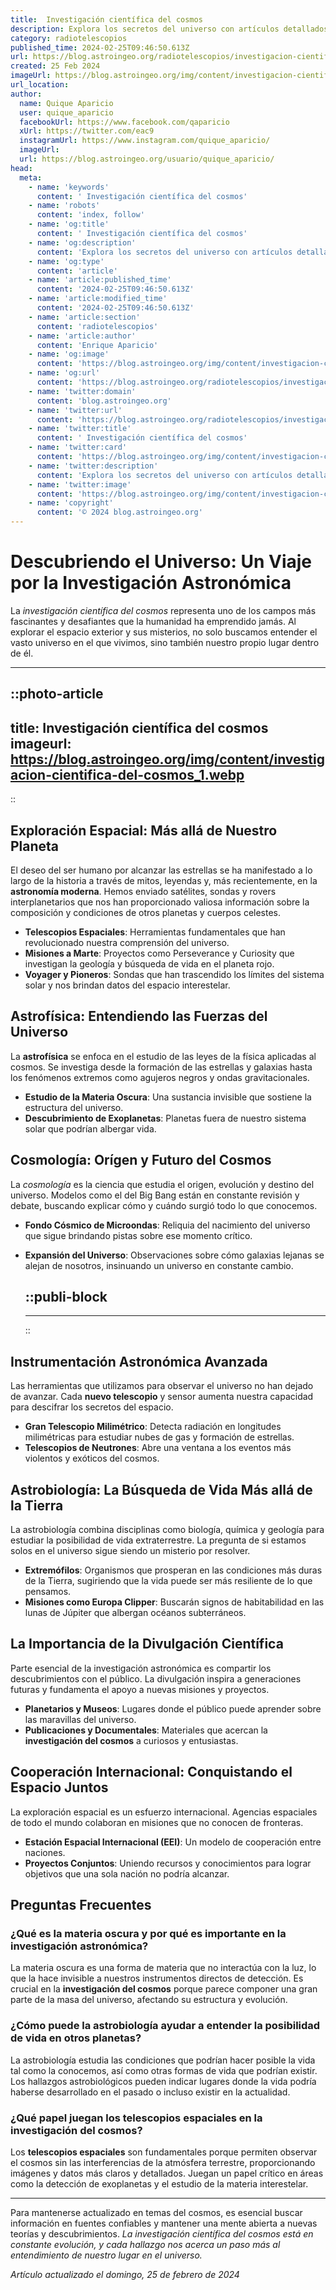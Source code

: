 ```yaml
---
title:  Investigación científica del cosmos
description: Explora los secretos del universo con artículos detallados sobre la investigación científica del cosmos. Adéntrate en los misterios estelares.(Note; The meta description is 139 characters long, ensuring it fits within the limit of 150 characters and is concise, while providing an overview of the content related to scientific research of the cosmos.)
category: radiotelescopios
published_time: 2024-02-25T09:46:50.613Z
url: https://blog.astroingeo.org/radiotelescopios/investigacion-cientifica-del-cosmos
created: 25 Feb 2024
imageUrl: https://blog.astroingeo.org/img/content/investigacion-cientifica-del-cosmos_1.webp
url_location:
author:
  name: Quique Aparicio
  user: quique_aparicio
  facebookUrl: https://www.facebook.com/qaparicio
  xUrl: https://twitter.com/eac9
  instagramUrl: https://www.instagram.com/quique_aparicio/
  imageUrl: 
  url: https://blog.astroingeo.org/usuario/quique_aparicio/
head:
  meta:
    - name: 'keywords'
      content: ' Investigación científica del cosmos'
    - name: 'robots'
      content: 'index, follow'
    - name: 'og:title'
      content: ' Investigación científica del cosmos'
    - name: 'og:description'
      content: 'Explora los secretos del universo con artículos detallados sobre la investigación científica del cosmos. Adéntrate en los misterios estelares.(Note; The meta description is 139 characters long, ensuring it fits within the limit of 150 characters and is concise, while providing an overview of the content related to scientific research of the cosmos.)'
    - name: 'og:type'
      content: 'article'
    - name: 'article:published_time'
      content: '2024-02-25T09:46:50.613Z'
    - name: 'article:modified_time'
      content: '2024-02-25T09:46:50.613Z'
    - name: 'article:section'
      content: 'radiotelescopios'
    - name: 'article:author'
      content: 'Enrique Aparicio'
    - name: 'og:image'
      content: 'https://blog.astroingeo.org/img/content/investigacion-cientifica-del-cosmos_1.webp'
    - name: 'og:url'
      content: 'https://blog.astroingeo.org/radiotelescopios/investigacion-cientifica-del-cosmos'
    - name: 'twitter:domain'
      content: 'blog.astroingeo.org'
    - name: 'twitter:url'
      content: 'https://blog.astroingeo.org/radiotelescopios/investigacion-cientifica-del-cosmos'
    - name: 'twitter:title'
      content: ' Investigación científica del cosmos'
    - name: 'twitter:card'
      content: 'https://blog.astroingeo.org/img/content/investigacion-cientifica-del-cosmos_1.webp'
    - name: 'twitter:description'
      content: 'Explora los secretos del universo con artículos detallados sobre la investigación científica del cosmos. Adéntrate en los misterios estelares.(Note; The meta description is 139 characters long, ensuring it fits within the limit of 150 characters and is concise, while providing an overview of the content related to scientific research of the cosmos.)'
    - name: 'twitter:image'
      content: 'https://blog.astroingeo.org/img/content/investigacion-cientifica-del-cosmos_1.webp'
    - name: 'copyright'
      content: '© 2024 blog.astroingeo.org'
---
```

# Descubriendo el Universo: Un Viaje por la Investigación Astronómica

La *investigación científica del cosmos* representa uno de los campos más fascinantes y desafiantes que la humanidad ha emprendido jamás. Al explorar el espacio exterior y sus misterios, no solo buscamos entender el vasto universo en el que vivimos, sino también nuestro propio lugar dentro de él.

---


::photo-article
---
title:  Investigación científica del cosmos
imageurl: https://blog.astroingeo.org/img/content/investigacion-cientifica-del-cosmos_1.webp
---
::


## Exploración Espacial: Más allá de Nuestro Planeta

El deseo del ser humano por alcanzar las estrellas se ha manifestado a lo largo de la historia a través de mitos, leyendas y, más recientemente, en la **astronomía moderna**. Hemos enviado satélites, sondas y rovers interplanetarios que nos han proporcionado valiosa información sobre la composición y condiciones de otros planetas y cuerpos celestes.

- **Telescopios Espaciales**: Herramientas fundamentales que han revolucionado nuestra comprensión del universo.
- **Misiones a Marte**: Proyectos como Perseverance y Curiosity que investigan la geología y búsqueda de vida en el planeta rojo.
- **Voyager y Pioneros**: Sondas que han trascendido los límites del sistema solar y nos brindan datos del espacio interestelar.

## Astrofísica: Entendiendo las Fuerzas del Universo

La **astrofísica** se enfoca en el estudio de las leyes de la física aplicadas al cosmos. Se investiga desde la formación de las estrellas y galaxias hasta los fenómenos extremos como agujeros negros y ondas gravitacionales.

- **Estudio de la Materia Oscura**: Una sustancia invisible que sostiene la estructura del universo.
- **Descubrimiento de Exoplanetas**: Planetas fuera de nuestro sistema solar que podrían albergar vida.

## Cosmología: Orígen y Futuro del Cosmos

La *cosmología* es la ciencia que estudia el origen, evolución y destino del universo. Modelos como el del Big Bang están en constante revisión y debate, buscando explicar cómo y cuándo surgió todo lo que conocemos.

- **Fondo Cósmico de Microondas**: Reliquia del nacimiento del universo que sigue brindando pistas sobre ese momento crítico.
- **Expansión del Universo**: Observaciones sobre cómo galaxias lejanas se alejan de nosotros, insinuando un universo en constante cambio.


  ::publi-block
  ---
  ---
  ::
  
  
## Instrumentación Astronómica Avanzada

Las herramientas que utilizamos para observar el universo no han dejado de avanzar. Cada **nuevo telescopio** y sensor aumenta nuestra capacidad para descifrar los secretos del espacio.

- **Gran Telescopio Milimétrico**: Detecta radiación en longitudes milimétricas para estudiar nubes de gas y formación de estrellas.
- **Telescopios de Neutrones**: Abre una ventana a los eventos más violentos y exóticos del cosmos.

## Astrobiología: La Búsqueda de Vida Más allá de la Tierra

La astrobiología combina disciplinas como biología, química y geología para estudiar la posibilidad de vida extraterrestre. La pregunta de si estamos solos en el universo sigue siendo un misterio por resolver.

- **Extremófilos**: Organismos que prosperan en las condiciones más duras de la Tierra, sugiriendo que la vida puede ser más resiliente de lo que pensamos.
- **Misiones como Europa Clipper**: Buscarán signos de habitabilidad en las lunas de Júpiter que albergan océanos subterráneos.

## La Importancia de la Divulgación Científica

Parte esencial de la investigación astronómica es compartir los descubrimientos con el público. La divulgación inspira a generaciones futuras y fundamenta el apoyo a nuevas misiones y proyectos.

- **Planetarios y Museos**: Lugares donde el público puede aprender sobre las maravillas del universo.
- **Publicaciones y Documentales**: Materiales que acercan la **investigación del cosmos** a curiosos y entusiastas.

## Cooperación Internacional: Conquistando el Espacio Juntos

La exploración espacial es un esfuerzo internacional. Agencias espaciales de todo el mundo colaboran en misiones que no conocen de fronteras.

- **Estación Espacial Internacional (EEI)**: Un modelo de cooperación entre naciones.
- **Proyectos Conjuntos**: Uniendo recursos y conocimientos para lograr objetivos que una sola nación no podría alcanzar.

## Preguntas Frecuentes

### ¿Qué es la materia oscura y por qué es importante en la investigación astronómica?
La materia oscura es una forma de materia que no interactúa con la luz, lo que la hace invisible a nuestros instrumentos directos de detección. Es crucial en la **investigación del cosmos** porque parece componer una gran parte de la masa del universo, afectando su estructura y evolución.

### ¿Cómo puede la astrobiología ayudar a entender la posibilidad de vida en otros planetas?
La astrobiología estudia las condiciones que podrían hacer posible la vida tal como la conocemos, así como otras formas de vida que podrían existir. Los hallazgos astrobiológicos pueden indicar lugares donde la vida podría haberse desarrollado en el pasado o incluso existir en la actualidad.

### ¿Qué papel juegan los telescopios espaciales en la investigación del cosmos?
Los **telescopios espaciales** son fundamentales porque permiten observar el cosmos sin las interferencias de la atmósfera terrestre, proporcionando imágenes y datos más claros y detallados. Juegan un papel crítico en áreas como la detección de exoplanetas y el estudio de la materia interestelar.

---
Para mantenerse actualizado en temas del cosmos, es esencial buscar información en fuentes confiables y mantener una mente abierta a nuevas teorías y descubrimientos. *La investigación científica del cosmos está en constante evolución, y cada hallazgo nos acerca un paso más al entendimiento de nuestro lugar en el universo.*

_Artículo actualizado el domingo, 25 de febrero de 2024_